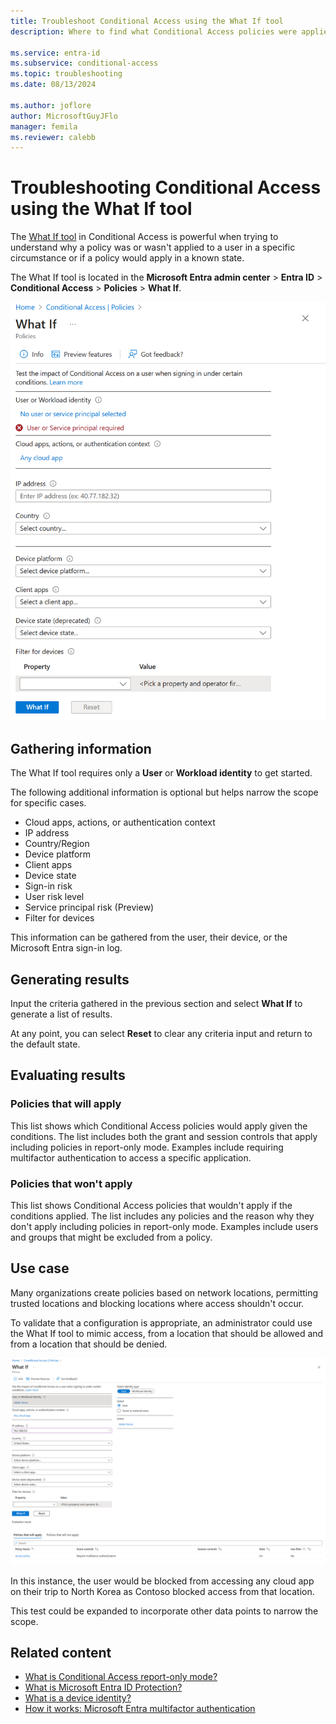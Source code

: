 ```yaml
---
title: Troubleshoot Conditional Access using the What If tool
description: Where to find what Conditional Access policies were applied and why

ms.service: entra-id
ms.subservice: conditional-access
ms.topic: troubleshooting
ms.date: 08/13/2024

ms.author: joflore
author: MicrosoftGuyJFlo
manager: femila
ms.reviewer: calebb
---
```

# Troubleshooting Conditional Access using the What If tool

The [What If tool](what-if-tool.md) in Conditional Access is powerful when trying to understand why a policy was or wasn't applied to a user in a specific circumstance or if a policy would apply in a known state.

The What If tool is located in the **Microsoft Entra admin center** > **Entra ID** > **Conditional Access** > **Policies** > **What If**.

![Conditional Access What If tool at default state](./media/troubleshoot-conditional-access-what-if/conditional-access-what-if-tool.png)

## Gathering information

The What If tool requires only a **User** or **Workload identity** to get started.

The following additional information is optional but helps narrow the scope for specific cases.

* Cloud apps, actions, or authentication context
* IP address
* Country/Region
* Device platform
* Client apps
* Device state
* Sign-in risk
* User risk level
* Service principal risk (Preview)
* Filter for devices

This information can be gathered from the user, their device, or the Microsoft Entra sign-in log.

## Generating results

Input the criteria gathered in the previous section and select **What If** to generate a list of results.

At any point, you can select **Reset** to clear any criteria input and return to the default state.

## Evaluating results

### Policies that will apply

This list shows which Conditional Access policies would apply given the conditions. The list includes both the grant and session controls that apply including policies in report-only mode. Examples include requiring multifactor authentication to access a specific application.

### Policies that won't apply

This list shows Conditional Access policies that wouldn't apply if the conditions applied. The list includes any policies and the reason why they don't apply including policies in report-only mode. Examples include users and groups that might be excluded from a policy.

## Use case

Many organizations create policies based on network locations, permitting trusted locations and blocking locations where access shouldn't occur.

To validate that a configuration is appropriate, an administrator could use the What If tool to mimic access, from a location that should be allowed and from a location that should be denied.

[ ![What If tool showing results with Block access](./media/troubleshoot-conditional-access-what-if/conditional-access-what-if-results.png)](./media/troubleshoot-conditional-access-what-if/conditional-access-what-if-results.png#lightbox)

In this instance, the user would be blocked from accessing any cloud app on their trip to North Korea as Contoso blocked access from that location.

This test could be expanded to incorporate other data points to narrow the scope.

## Related content

* [What is Conditional Access report-only mode?](concept-conditional-access-report-only.md)
* [What is Microsoft Entra ID Protection?](~/id-protection/overview-identity-protection.md)
* [What is a device identity?](~/identity/devices/overview.md)
* [How it works: Microsoft Entra multifactor authentication](~/identity/authentication/concept-mfa-howitworks.md)
